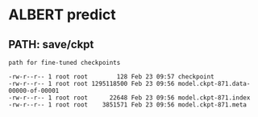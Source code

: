 # ALBERT predict

## PATH: save/ckpt

    path for fine-tuned checkpoints

    -rw-r--r-- 1 root root        128 Feb 23 09:57 checkpoint
    -rw-r--r-- 1 root root 1295118500 Feb 23 09:56 model.ckpt-871.data-00000-of-00001
    -rw-r--r-- 1 root root      22648 Feb 23 09:56 model.ckpt-871.index
    -rw-r--r-- 1 root root    3851571 Feb 23 09:56 model.ckpt-871.meta
